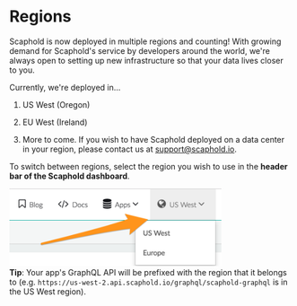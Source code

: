 # Regions

Scaphold is now deployed in multiple regions and counting! With growing demand for Scaphold's service by developers around the world, we're always open to setting up new infrastructure
so that your data lives closer to you.

Currently, we're deployed in...

1. US West (Oregon)

2. EU West (Ireland)

3. More to come. If you wish to have Scaphold deployed on a data center in your region, please contact us at [support@scaphold.io](mailto:support@scaphold.io).

To switch between regions, select the region you wish to use in the **header bar of the Scaphold dashboard**.

<img src="/images/management/Multi_Region.png" alt="Multiple regions" style="max-width:75%" />

<aside class="notice">
  <b>Tip</b>: Your app's GraphQL API will be prefixed with the region that it belongs to (e.g. <code>https://us-west-2.api.scaphold.io/graphql/scaphold-graphql</code> is in the US West region).
</aside>